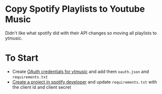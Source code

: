 # Copy Spotify Playlists to Youtube Music
Didn't like what spotify did with their API changes so moving all playlists to ytmusic.

# To Start
* Create [OAuth credentials for ytmusic](https://ytmusicapi.readthedocs.io/en/latest/setup/index.html) and add them `oauth.json` and `requirements.txt`
* [Create a project in spotify developer](https://developer.spotify.com/) and update `requirements.txt` with the client id and client secret
